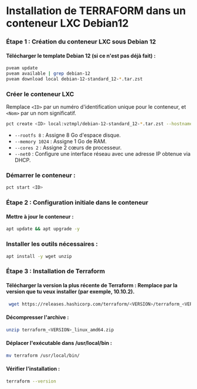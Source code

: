 # Installation de TERRAFORM dans un conteneur LXC Debian12

### Étape 1 : Création du conteneur LXC sous Debian 12

#### Télécharger le template Debian 12 (si ce n'est pas déjà fait) :
```bash
pveam update
pveam available | grep debian-12
pveam download local debian-12-standard_12-*.tar.zst
```
### Créer le conteneur LXC

Remplace `<ID>` par un numéro d'identification unique pour le conteneur, et `<Nom>` par un nom significatif.

```bash
pct create <ID> local:vztmpl/debian-12-standard_12-*.tar.zst --hostname <Nom> --storage local-lvm --rootfs 8 --memory 1024 --cores 2 --net0 name=eth0,bridge=vmbr0,ip=dhcp
```

- `--rootfs 8` : Assigne 8 Go d'espace disque.
- `--memory 1024` : Assigne 1 Go de RAM.
- `--cores 2` : Assigne 2 cœurs de processeur.
- `--net0` : Configure une interface réseau avec une adresse IP obtenue via DHCP.

### Démarrer le conteneur :

```bash
pct start <ID>
```

### Étape 2 : Configuration initiale dans le conteneur

#### Mettre à jour le conteneur :
```bash
apt update && apt upgrade -y
```

### Installer les outils nécessaires : 
```bash
apt install -y wget unzip
```
### Étape 3 : Installation de Terraform

#### Télécharger la version la plus récente de Terraform : Remplace <VERSION> par la version que tu veux installer (par exemple, 10.10.2).
```bash
 wget https://releases.hashicorp.com/terraform/<VERSION>/terraform_<VERSION>_linux_amd64.zip
```
#### Décompresser l'archive :
``` bash
unzip terraform_<VERSION>_linux_amd64.zip
```
#### Déplacer l'exécutable dans /usr/local/bin :
```bash
mv terraform /usr/local/bin/
```
#### Vérifier l'installation :
``` bash
terraform --version
```
